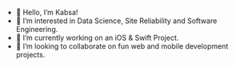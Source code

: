 - 👋 Hello, I’m Kabsa!
- 👀 I’m interested in Data Science, Site Reliability and Software Engineering. 
- 🌱 I’m currently working on an iOS & Swift Project.
- 💞️ I’m looking to collaborate on fun web and mobile development projects.  
      
    
<!--- 
KabsaA/KabsaA is a ✨ special ✨ repository because its `README.md` (this file) appears on your GitHub profile.
You can click the Preview link to take a look at your changes.     
--->  
 
